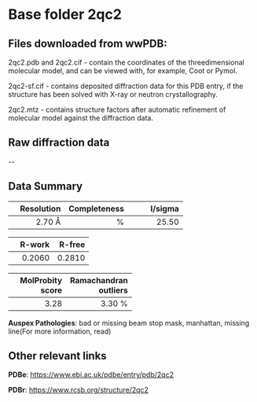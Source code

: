 # Base folder 2qc2

## Files downloaded from wwPDB:

2qc2.pdb and 2qc2.cif - contain the coordinates of the threedimensional molecular model, and can be viewed with, for example, Coot or Pymol.

2qc2-sf.cif - contains deposited diffraction data for this PDB entry, if the structure has been solved with X-ray or neutron crystallography.

2qc2.mtz - contains structure factors after automatic refinement of molecular model against the diffraction data.

## Raw diffraction data

--<br> 

## Data Summary
|   | Resolution | Completeness| I/sigma |
|---|-------------:|----------------:|--------------:|
|   |2.70 Å|      %|<img width=50/>25.50|

|   | **R-work**| **R-free**   
|---|-------------:|----------------:|           
||  0.2060|  0.2810|

|   |**MolProbity<br>score**| **Ramachandran<br>outliers** 
|---|-------------:|----------------:|
||  3.28|  3.30 %|

**Auspex Pathologies**: bad or missing beam stop mask, manhattan, missing line(For more information, read)

 



## Other relevant links 
**PDBe**:  https://www.ebi.ac.uk/pdbe/entry/pdb/2qc2
 
**PDBr**: https://www.rcsb.org/structure/2qc2 


